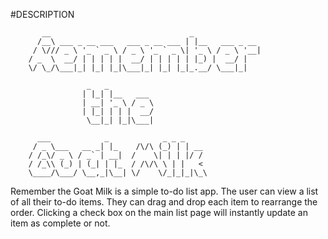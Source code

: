 #DESCRIPTION

           __                               _
          /__\ ___ _ __ ___   ___ _ __ ___ | |__   ___ _ __  
         / \/// _ \ '_ ` _ \ / _ \ '_ ` _ \| '_ \ / _ \ '__|
        / _  \  __/ | | | | |  __/ | | | | | |_) |  __/ |
        \/ \_/\___|_| |_| |_|\___|_| |_| |_|_.__/ \___|_|

                     _   _
                    | |_| |__   ___
                    | __| '_ \ / _ \
                    | |_| | | |  __/
                     \__|_| |_|\___|

          ___            _            _ _ _
         / _ \___   __ _| |_    /\/\ (_) | | __
        / /_\/ _ \ / _` | __|  /    \| | | |/ /
        / /_\\ (_) | (_| | |_  / /\/\ \ | |   <
        \____/\___/ \__,_|\__| \/    \/_|_|_|\_\


Remember the Goat Milk is a simple to-do list app.  The user can view a list of all their to-do items.  They can drag and drop each item to rearrange the order.  Clicking a check box on the main list page will instantly update an item as complete or not.

